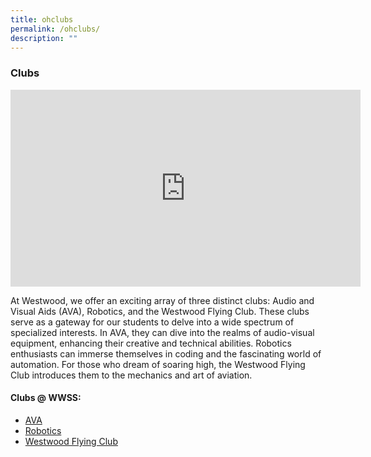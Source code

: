 ```yaml
---
title: ohclubs
permalink: /ohclubs/
description: ""
---
```

### Clubs 
<iframe allowfullscreen="" allow="accelerometer; autoplay; clipboard-write; encrypted-media; gyroscope; picture-in-picture; web-share" frameborder="0" title="YouTube video player" src="https://www.youtube.com/embed/jSBDDeZEaw0?si=X1E3GHt9S6xLL0S6" height="315" width="560"></iframe>

At Westwood, we offer an exciting array of three distinct clubs: Audio and Visual Aids (AVA), Robotics, and the Westwood Flying Club. These clubs serve as a gateway for our students to delve into a wide spectrum of specialized interests. In AVA, they can dive into the realms of audio-visual equipment, enhancing their creative and technical abilities. Robotics enthusiasts can immerse themselves in coding and the fascinating world of automation. For those who dream of soaring high, the Westwood Flying Club introduces them to the mechanics and art of aviation.

#### Clubs @ WWSS:
* [AVA](/cca/clubs/ava/)
* [Robotics](/cca/clubs/robotics/)
* [Westwood Flying Club](/cca/clubs/westwood-flying-club/)